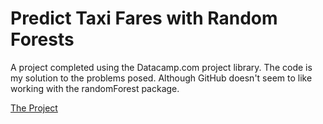 # Predict Taxi Fares with Random Forests
A project completed using the Datacamp.com project library. The code is my solution to the problems posed.
Although GitHub doesn't seem to like working with the randomForest package.

[The Project](../master/notebook.ipynb)
